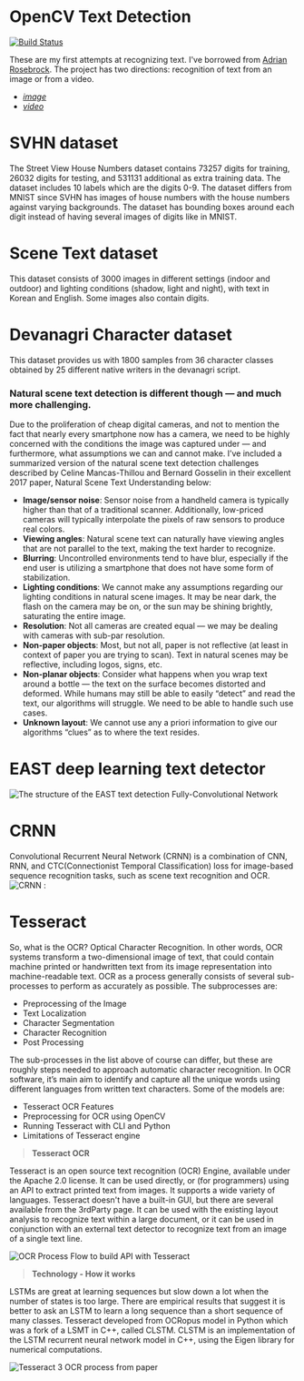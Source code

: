 # OpenCV Text Detection

[![Build Status](https://travis-ci.com/mishaelaaa/opencv-text-detection.svg?token=wspsaqLEAFcDhxFbHWvQ&branch=master)](https://travis-ci.com/mishaelaaa/opencv-text-detection)

These are my first attempts at recognizing text. I've borrowed from [Adrian Rosebrock](https://www.pyimagesearch.com/author/adrian/). 
The project has two directions: recognition of text from an image or from a video.
  - *[image](https://github.com/mishaelaaa/opencv-text-detection/blob/master/opencv-text-detection/text_detection.py)*
  - *[video](https://github.com/mishaelaaa/opencv-text-detection/blob/master/opencv-text-detection/text_detection_video.py)*
  
# SVHN dataset

The Street View House Numbers dataset contains 73257 digits for training, 26032 digits for testing, and 531131 additional as extra training data. The dataset includes 10 labels which are the digits 0-9. The dataset differs from MNIST since SVHN has images of house numbers with the house numbers against varying backgrounds. The dataset has bounding boxes around each digit instead of having several images of digits like in MNIST.

# Scene Text dataset
This dataset consists of 3000 images in different settings (indoor and outdoor) and lighting conditions (shadow, light and night),  with text in Korean and English. Some images also contain digits.

# Devanagri Character dataset
This dataset provides us with 1800 samples from 36 character classes obtained by 25 different native writers in the devanagri script.

### Natural scene text detection is different though — and much more challenging.

Due to the proliferation of cheap digital cameras, and not to mention the fact that nearly every smartphone now has a camera, we need to be highly concerned with the conditions the image was captured under — and furthermore, what assumptions we can and cannot make. I’ve included a summarized version of the natural scene text detection challenges described by Celine Mancas-Thillou and Bernard Gosselin in their excellent 2017 paper, Natural Scene Text Understanding below:

* **Image/sensor noise**: Sensor noise from a handheld camera is typically higher than that of a traditional scanner. Additionally, low-priced cameras will typically interpolate the pixels of raw sensors to produce real colors.
* **Viewing angles**: Natural scene text can naturally have viewing angles that are not parallel to the text, making the text harder to recognize.
* **Blurring**: Uncontrolled environments tend to have blur, especially if the end user is utilizing a smartphone that does not have some form of stabilization.
* **Lighting conditions**: We cannot make any assumptions regarding our lighting conditions in natural scene images. It may be near dark, the flash on the camera may be on, or the sun may be shining brightly, saturating the entire image.
* **Resolution**: Not all cameras are created equal — we may be dealing with cameras with sub-par resolution.
* **Non-paper objects**: Most, but not all, paper is not reflective (at least in context of paper you are trying to scan). Text in natural scenes may be reflective, including logos, signs, etc.
* **Non-planar objects**: Consider what happens when you wrap text around a bottle — the text on the surface becomes distorted and deformed. While humans may still be able to easily “detect” and read the text, our algorithms will struggle. We need to be able to handle such use cases.
* **Unknown layout**: We cannot use any a priori information to give our algorithms “clues” as to where the text resides.

#  EAST deep learning text detector
![The structure of the EAST text detection Fully-Convolutional Network][image]

[image]: https://github.com/mishaelaaa/opencv-text-detection/blob/master/opencv-text-detection/images/readme/opencv_text_detection_east.jpg "opencv text detection east" 

# CRNN
Convolutional Recurrent Neural Network (CRNN) is a combination of CNN, RNN, and CTC(Connectionist Temporal Classification) loss for image-based sequence recognition tasks, such as scene text recognition and OCR. 
![CRNN : ][image1]

[image1]: https://github.com/mishaelaaa/opencv-text-detection/blob/master/opencv-text-detection/images/readme/CRNN.png "CRNN" 

# Tesseract
So, what is the OCR? Optical Character Recognition. In other words, OCR systems transform a two-dimensional image of text, that could contain machine printed or handwritten text from its image representation into machine-readable text. OCR as a process generally consists of several sub-processes to perform as accurately as possible. The subprocesses are:

* Preprocessing of the Image
* Text Localization
* Character Segmentation
* Character Recognition
* Post Processing

The sub-processes in the list above of course can differ, but these are roughly steps needed to approach automatic character recognition. In OCR software, it’s main aim to identify and capture all the unique words using different languages from written text characters. Some of the models are:

* Tesseract OCR Features
* Preprocessing for OCR using OpenCV
* Running Tesseract with CLI and Python
* Limitations of Tesseract engine


> **Tesseract OCR**

Tesseract is an open source text recognition (OCR) Engine, available under the Apache 2.0 license. It can be used directly, or (for programmers) using an API to extract printed text from images. It supports a wide variety of languages. Tesseract doesn't have a built-in GUI, but there are several available from the 3rdParty page. It can be used with the existing layout analysis to recognize text within a large document, or it can be used in conjunction with an external text detector to recognize text from an image of a single text line.

![OCR Process Flow to build API with Tesseract][image3]

[image3]: https://github.com/mishaelaaa/opencv-text-detection/blob/master/opencv-text-detection/images/readme/ocr_flow.png

> **Technology - How it works**

LSTMs are great at learning sequences but slow down a lot when the number of states is too large. There are empirical results that suggest it is better to ask an LSTM to learn a long sequence than a short sequence of many classes. Tesseract developed from OCRopus model in Python which was a fork of a LSMT in C++, called CLSTM. CLSTM is an implementation of the LSTM recurrent neural network model in C++, using the Eigen library for numerical computations.


![Tesseract 3 OCR process from paper][image4]

[image4]: https://github.com/mishaelaaa/opencv-text-detection/blob/master/opencv-text-detection/images/readme/How_it_works.png

